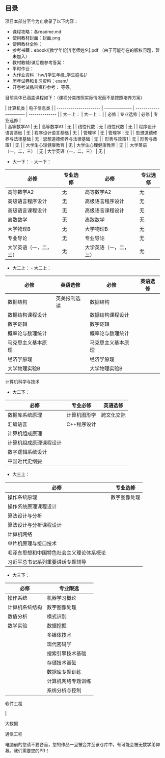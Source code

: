 ## 目录

项目本部分至今为止收录了以下内容：

- 课程攻略：各readme.md
- 使用教材封面：封面.png
- 使用教材全称：
- 参考书藉：ebook/[教学年份]/[老师姓名].pdf （由于可能存在的版权问题，暂未加入）
- 教材教辅/课后题参考答案：
- 平时作业：
- 大作业资料：hw/[学生年级_学生姓名]/
- 历年试卷和复习资料：exam/
- 开卷考试携带资料参考：
等等。

目前具体已涵盖课程如下：（课程分类按照实际情况而不是按照培养方案）

| 计算机类                                | 电子信息类                              | 
| ---------------------- | -------------- | ---------------------- | -------------- |
| 大一上：                                | 大一上：                                |
| 必修                   | 专业选修       | 必修                   | 专业选修       |     
| 高等数学A1             | 无             | 高等数学A1             | 无             |
| 线性代数               | 无             | 线性代数               | 无             |
| 程序设计语言基础       | 无             | 程序设计语言基础       | 无             |
| 管理学                 | 无             | 管理学                 | 无             |
| 思想道德修养与法律基础 | 无             | 思想道德修养与法律基础 | 无             |
| 形势与政策1            | 无             | 形势与政策1            | 无             |
| 大学生心理健康教育     | 无             | 大学生心理健康教育     | 无             |
| 大学英语（一，二，三） | 无             | 大学英语（一，二，三） | 无             |

- 大一下：                                  - 大一下：

| 必修                   | 专业选修       | 必修                   | 专业选修       |
| ---------------------- | -------------- | ---------------------- | -------------- |
| 高等数学A2             | 无             | 高等数学A2             | 无             |
| 高级语言程序设计       | 无             | 高级语言程序设计       | 无             |
| 高级语言课程设计       | 无             | 高级语言课程设计       | 无             |
| 离散数学               | 无             | 离散数学               | 无             |
| 大学物理B              | 无             | 大学物理B              | 无             |        
| 专业导论               | 无             | 专业导论               | 无             |
| 大学英语（一，二，三） | 无             | 大学英语（一，二，三） | 无             |

- 大二上：                                  - 大二上：

| 必修                   | 英语选修       | 必修                   | 英语选修       |
| ---------------------- | -------------- | ---------------------- | -------------- |
| 数据结构               | 英美报刊选读   | 数据结构               |                |
| 数据结构课程设计       |                | 数据结构课程设计       |                |
| 数字逻辑               |                | 数字逻辑               |                |
| 概率论与数理统计       |                | 概率论与数理统计       |                |
| 马克思主义基本原理     |                | 马克思主义基本原理     |                |
| 经济学原理             |                | 经济学原理             |                |
| 大学物理实验B          |                | 大学物理实验B          |                |

计算机科学与技术

- 大二下：

| 必修                   | 专业必修       | 英语选修         |
| ---------------------- | -------------- | ---------------- |
| 数据库系统原理         | 计算机图形学   | 跨文化交际       |
| 汇编语言               | C++程序设计    |                  |
| 计算机组成原理         |                |                  |
| 计算机组成原理课程设计 |                |                  |
| 数字逻辑系统设计       |                |                  |
| 中国近代史纲要         |                |                  |

- 大三上：

| 必修                   | 专业选修       |
| ---------------------- | -------------- |
| 操作系统原理           | 数字图像处理   |
| 操作系统原理课程设计   |                |
| 算法设计与分析         |                |
| 算法设计与分析课程设计 |                |
| 计算机网络             |                |
| 单片机原理与接口技术   |                |
| 毛泽东思想和中国特色社会主义理论体系概论|
| 习近平总书记系列重要讲话专题辅导        |

- 大三下：

| 必修           | 专业限选           |
| -------------- | ------------------ |
| 操作系统       | 机器学习概论       |
| 计算机系统结构 | 数字图像处理       |
| 数值分析       | 模式识别           |
| 数学实验       | 数据挖掘           |
|                | 多媒体技术         |
|                | 现代密码学         |
|                | 搜索引擎技术基础   |
|                | 存储技术基础       |
|                | 数据库专题训练     |
|                | 计算机网络专题训练 |
|                | 系统分析与控制     |

软件工程

|

大数据



通信工程






电脑前的您请不要吝啬，您的作品一旦被合并至该仓库中，有可能会被无数学弟仰慕。我们需要您的PR！
